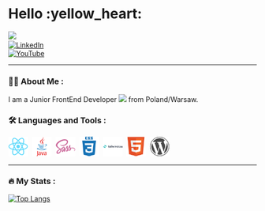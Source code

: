 <div id="header">
  <h1>
  Hello :yellow_heart:
  </h1>
</div>

<div id="badges">
  <img src="https://media.giphy.com/media/TkyBiV4kGpnK6jbKAG/giphy.gif" width="150"/><br/>
    <a href="https://www.linkedin.com/in/olga-kanclerz/">
     <img src="https://img.shields.io/badge/LinkedIn-Olga%20Kanclerz-9cf?logo=linkedin&logoColor=white" alt="LinkedIn"/>
    </a><br/>
    <a href="https://www.youtube.com/user/koncertove">
     <img src="https://img.shields.io/badge/YouTube-music-critical?logo=youtube&logoColor=white" alt="YouTube"/>
    </a>
</div>


---

### :woman_technologist: About Me :

I am a Junior FrontEnd Developer <img src="https://media.giphy.com/media/cn2LKatpvy89MTVR3e/giphy.gif" width="40"> from Poland/Warsaw.


### :hammer_and_wrench: Languages and Tools :
<div>
  <img src="https://github.com/devicons/devicon/blob/master/icons/react/react-original.svg" title="React" alt="React" width="40" height="40"/>&nbsp;
  <img src="https://github.com/devicons/devicon/blob/master/icons/java/java-original-wordmark.svg" title="Java" alt="Java" width="40" height="40"/>&nbsp;
   <img src="https://github.com/devicons/devicon/blob/master/icons/sass/sass-original.svg"  title="Sass" alt="Sass" width="40" height="40"/>&nbsp;
  <img src="https://github.com/devicons/devicon/blob/master/icons/css3/css3-plain-wordmark.svg"  title="CSS3" alt="CSS" width="40" height="40"/>&nbsp;
  <img src="https://github.com/devicons/devicon/blob/master/icons/tailwindcss/tailwindcss-original-wordmark.svg"  title="Tailwindcss" alt="Tailwindcss" width="40" height="40"/>&nbsp;
  <img src="https://github.com/devicons/devicon/blob/master/icons/html5/html5-original.svg" title="HTML5" alt="HTML" width="40" height="40"/>&nbsp;
   <img src="https://github.com/devicons/devicon/blob/master/icons/wordpress/wordpress-plain.svg" title="Wordpress" alt="Wordpress" width="40" height="40"/>&nbsp;

---

  
### :fire: My Stats :
  
[![Top Langs](https://github-readme-stats.vercel.app/api/top-langs/?username=olgien&layout=compact&theme=vision-friendly-dark)](https://github.com/anuraghazra/github-readme-stats)
  
  
<!--
**olgien/olgien** is a ✨ _special_ ✨ repository because its `README.md` (this file) appears on your GitHub profile.

Here are some ideas to get you started:

- 🔭 I’m currently working on ...
- 🌱 I’m currently learning ...
- 👯 I’m looking to collaborate on ...
- 🤔 I’m looking for help with ...
- 💬 Ask me about ...
- 📫 How to reach me: ...
- 😄 Pronouns: ...
- ⚡ Fun fact: ...
https://media.giphy.com/media/WUlplcMpOCEmTGBtBW/giphy.gif
-->
